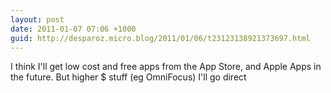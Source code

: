 ```yaml
---
layout: post
date: 2011-01-07 07:06 +1000
guid: http://desparoz.micro.blog/2011/01/06/t23123138921373697.html
---
```

I think I'll get low cost and free apps from the App Store, and Apple Apps in the future. But higher $ stuff (eg OmniFocus) I'll go direct
